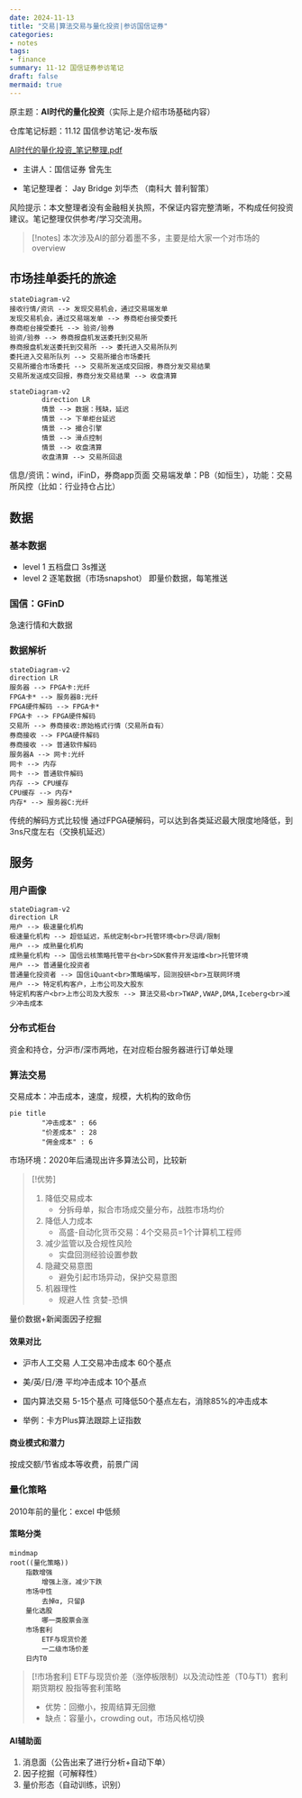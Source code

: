 ```yaml
---
date: 2024-11-13
title: "交易|算法交易与量化投资|参访国信证券"
categories: 
- notes
tags: 
- finance
summary: 11-12 国信证券参访笔记 
draft: false
mermaid: true
---
```


原主题：**AI时代的量化投资**（实际上是介绍市场基础内容）

仓库笔记标题：11.12 国信参访笔记-发布版

[AI时代的量化投资_笔记整理.pdf](<https://liubinfighter.github.io/Blog/post/guoxin_ai_trading/AI时代的量化投资 笔记整理.pdf>)

- 主讲人：国信证券 曾先生

- 笔记整理者： Jay Bridge 刘华杰 （南科大 普利智策）

风险提示：本文整理者没有金融相关执照，不保证内容完整清晰，不构成任何投资建议。笔记整理仅供参考/学习交流用。

>[!notes]
>本次涉及AI的部分着墨不多，主要是给大家一个对市场的overview

## 市场挂单委托的旅途

```mermaid
stateDiagram-v2
接收行情/资讯 --> 发现交易机会，通过交易端发单
发现交易机会，通过交易端发单 --> 券商柜台接受委托
券商柜台接受委托 --> 验资/验券
验资/验券 --> 券商报盘机发送委托到交易所
券商报盘机发送委托到交易所 --> 委托进入交易所队列
委托进入交易所队列 --> 交易所撮合市场委托
交易所撮合市场委托 --> 交易所发送成交回报，券商分发交易结果
交易所发送成交回报，券商分发交易结果 --> 收盘清算

```

```mermaid
stateDiagram-v2
        direction LR
		情景 --> 数据：残缺，延迟
        情景 --> 下单柜台延迟
		情景 --> 撮合引擎
        情景 --> 滑点控制
        情景 --> 收盘清算
        收盘清算 --> 交易所回退
```

信息/资讯：wind，iFinD，券商app页面
交易端发单：PB（如恒生），功能：交易所风控（比如：行业持仓占比）

## 数据

### 基本数据

- level 1 五档盘口 3s推送
- level 2 逐笔数据（市场snapshot） 即量价数据，每笔推送

### 国信：GFinD

急速行情和大数据

### 数据解析

```mermaid
stateDiagram-v2
direction LR
服务器 --> FPGA卡:光纤 
FPGA卡* --> 服务器B:光纤
FPGA硬件解码 --> FPGA卡*
FPGA卡 --> FPGA硬件解码
交易所 --> 券商接收:原始格式行情（交易所自有）
券商接收 --> FPGA硬件解码
券商接收 --> 普通软件解码
服务器A --> 网卡:光纤
网卡 --> 内存
网卡 --> 普通软件解码
内存 --> CPU缓存
CPU缓存 --> 内存*
内存* --> 服务器C:光纤
```

传统的解码方式比较慢
通过FPGA硬解码，可以达到各类延迟最大限度地降低，到3ns尺度左右（交换机延迟）

## 服务

### 用户画像

```mermaid
stateDiagram-v2
direction LR
用户 --> 极速量化机构
极速量化机构 --> 超低延迟，系统定制<br>托管环境<br>尽调/限制
用户 --> 成熟量化机构
成熟量化机构 --> 国信云核策略托管平台<br>SDK套件开发运维<br>托管环境
用户 --> 普通量化投资者
普通量化投资者 --> 国信iQuant<br>策略编写，回测投研<br>互联网环境
用户 --> 特定机构客户，上市公司及大股东
特定机构客户<br>上市公司及大股东 --> 算法交易<br>TWAP,VWAP,DMA,Iceberg<br>减少冲击成本
```

### 分布式柜台

资金和持仓，分沪市/深市两地，在对应柜台服务器进行订单处理

### 算法交易

交易成本：冲击成本，速度，规模，大机构的致命伤

```mermaid
pie title 
        "冲击成本" : 66
        "价差成本" : 28
        "佣金成本" : 6

```

市场环境：2020年后涌现出许多算法公司，比较新

>[!优势]
>1. 降低交易成本 
>    - 分拆母单，拟合市场成交量分布，战胜市场均价
>2. 降低人力成本
>    - 高盛-自动化货币交易：4个交易员=1个计算机工程师
>3. 减少监管以及合规性风险
>    - 实盘回测经验设置参数
>4. 隐藏交易意图
>    - 避免引起市场异动，保护交易意图
>5. 机器理性
>    - 规避人性 贪婪-恐惧

量价数据+新闻面因子挖掘

#### 效果对比

- 沪市人工交易 人工交易冲击成本 60个基点
- 美/英/日/港 平均冲击成本 10个基点
- 国内算法交易 5-15个基点
    可降低50个基点左右，消除85%的冲击成本

- 举例：卡方Plus算法跟踪上证指数

#### 商业模式和潜力

按成交额/节省成本等收费，前景广阔

### 量化策略

2010年前的量化：excel 中低频

#### 策略分类

```mermaid
mindmap
root((量化策略))
    指数增强
        增强上涨，减少下跌
    市场中性
        去掉α, 只留β
    量化选股
        哪一类股票会涨
    市场套利
        ETF与现货价差
        一二级市场价差
    日内T0
```

>[!市场套利]
>ETF与现货价差（涨停板限制）以及流动性差（T0与T1）套利
>期货期权 股指等套利策略
>- 优势：回撤小，按周结算无回撤
>- 缺点：容量小，crowding out，市场风格切换

#### AI辅助面

1. 消息面（公告出来了进行分析+自动下单）
2. 因子挖掘（可解释性）
3. 量价形态（自动训练，识别）
